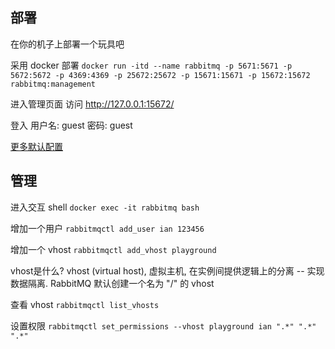 ## 部署
在你的机子上部署一个玩具吧

采用 docker 部署
`docker run -itd --name rabbitmq -p 5671:5671 -p 5672:5672 -p 4369:4369 -p 25672:25672 -p 15671:15671 -p 15672:15672 rabbitmq:management`

进入管理页面
访问 http://127.0.0.1:15672/

登入
用户名: guest
密码: guest 

[更多默认配置](https://www.rabbitmq.com/configure.html#supported-environment-variables)


## 管理
进入交互 shell
`docker exec -it rabbitmq bash`

增加一个用户
`rabbitmqctl add_user ian 123456`

增加一个 vhost
`rabbitmqctl add_vhost playground`

vhost是什么? 
vhost (virtual host), 虚拟主机, 在实例间提供逻辑上的分离 -- 实现数据隔离.
RabbitMQ 默认创建一个名为 "/" 的 vhost

查看 vhost
`rabbitmqctl list_vhosts`

设置权限
`rabbitmqctl set_permissions --vhost playground ian ".*" ".*" ".*"`


